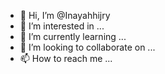 - 👋 Hi, I’m @Inayahhijry
- 👀 I’m interested in ...
- 🌱 I’m currently learning ...
- 💞️ I’m looking to collaborate on ...
- 📫 How to reach me ...

<!---
Inayahhijry/Inayahhijry is a ✨ special ✨ repository because its `README.md` (this file) appears on your GitHub profile.
You can click the Preview link to take a look at your changes.
--->
